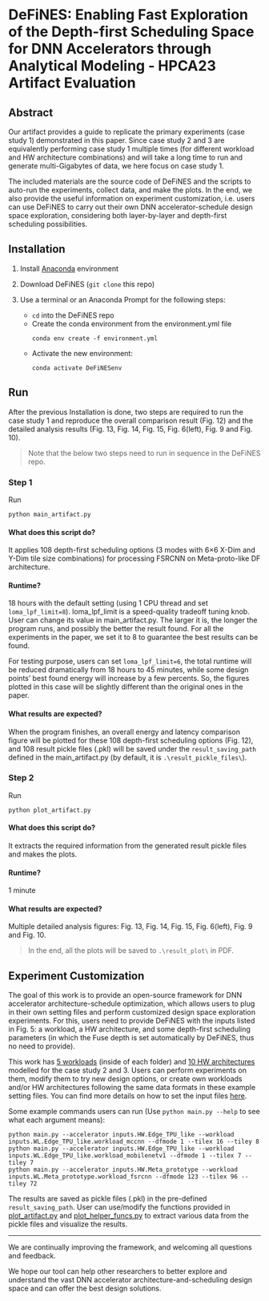 # DeFiNES: Enabling Fast Exploration of the Depth-first Scheduling Space for DNN Accelerators through Analytical Modeling - HPCA23 Artifact Evaluation

## Abstract
Our artifact provides a guide to replicate the primary
experiments (case study 1) demonstrated in this paper. Since
case study 2 and 3 are equivalently performing case study 1
multiple times (for different workload and HW architecture
combinations) and will take a long time to run and generate
multi-Gigabytes of data, we here focus on case study 1.


The included materials are the source code of DeFiNES and
the scripts to auto-run the experiments, collect data, and make
the plots. In the end, we also provide the useful information
on experiment customization, i.e. users can use DeFiNES to
carry out their own DNN accelerator-schedule design space
exploration, considering both layer-by-layer and depth-first
scheduling possibilities.

## Installation

1) Install [Anaconda](https://docs.anaconda.com/anaconda/install/index.html) environment

2) Download DeFiNES (`git clone` this repo)

3) Use a terminal or an Anaconda Prompt for the following steps:
   -  `cd` into the DeFiNES repo
   -  Create the conda environment from the environment.yml file
       ```
       conda env create -f environment.yml
       ```
   -  Activate the new environment:
       ```
       conda activate DeFiNESenv
       ```

## Run

After the previous Installation is done, two steps are required to run the case study 1 and reproduce the overall
comparison result (Fig. 12) and the detailed analysis results (Fig. 13, Fig. 14, Fig. 15, Fig. 6(left), Fig. 9 and Fig. 10).

> Note that the below two steps need to run in sequence in the DeFiNES repo.

### Step 1 
Run
```
python main_artifact.py
```

#### What does this script do?
It applies 108 depth-first scheduling options (3 modes
with 6×6 X-Dim and Y-Dim tile size combinations) for
processing FSRCNN on Meta-proto-like DF architecture.

#### Runtime?
18 hours with the default setting (using 1 CPU thread
and set `loma_lpf_limit=8`). loma_lpf_limit is
a speed-quality tradeoff tuning knob. User can change
its value in main_artifact.py. The larger it is, the
longer the program runs, and possibly the better the result
found. For all the experiments in the paper, we set it to
8 to guarantee the best results can be found.


For testing purpose, users can set `loma_lpf_limit=6`, the total runtime will be reduced dramatically from
18 hours to 45 minutes, while some design points’ best
found energy will increase by a few percents. So, the
figures plotted in this case will be slightly different than
the original ones in the paper.

#### What results are expected? 
When the program finishes, an overall energy and latency comparison figure will be plotted for these 108 depth-first scheduling options (Fig. 12), and 108 result pickle files (.pkl) will be saved under the `result_saving_path` defined in the main_artifact.py (by default, it is `.\result_pickle_files\`).


### Step 2
Run
```
python plot_artifact.py
```

#### What does this script do?
It extracts the required information from the generated
result pickle files and makes the plots.

#### Runtime?
1 minute

#### What results are expected? 
Multiple detailed analysis figures: Fig. 13, Fig. 14, Fig. 15, Fig. 6(left), Fig. 9 and Fig. 10.

> In the end, all the plots will be saved to `.\result_plot\` in PDF.

## Experiment Customization
The goal of this work is to provide an open-source framework for DNN accelerator architecture-schedule optimization,
which allows users to plug in their own setting files and perform customized design space exploration experiments.
For this, users need to provide DeFiNES with the inputs listed in Fig. 5: a workload, a HW architecture, and some
depth-first scheduling parameters (in which the Fuse depth is set automatically by DeFiNES, thus no need to provide).

This work has [5 workloads](/inputs/WL) (inside of each folder) and [10 HW architectures](/inputs/HW) modelled for the case study 2 and 3. Users can perform
experiments on them, modify them to try new design options, or create own workloads and/or HW architectures following the same data formats in these example setting files. You can find more details on how to set the input files [here](https://zigzag-project.github.io/zigzag/user-guide.html).

Some example commands users can run (Use `python main.py --help` to see what each argument means):
```
python main.py --accelerator inputs.HW.Edge_TPU_like --workload inputs.WL.Edge_TPU_like.workload_mccnn --dfmode 1 --tilex 16 --tiley 8
python main.py --accelerator inputs.HW.Edge_TPU_like --workload inputs.WL.Edge_TPU_like.workload_mobilenetv1 --dfmode 1 --tilex 7 --tiley 7
python main.py --accelerator inputs.HW.Meta_prototype --workload inputs.WL.Meta_prototype.workload_fsrcnn --dfmode 123 --tilex 96 --tiley 72
```
The results are saved as pickle files (.pkl) in the pre-defined `result_saving_path`. User can use/modify the functions provided in [plot_artifact.py](/plot_artifact.py) and
[plot_helper_funcs.py](/plot_helper_funcs.py) to extract various data from the pickle files and visualize the results.

---
We are continually improving the framework, and welcoming all questions and feedback. 

We hope our tool can help other researchers to better explore and understand the vast DNN accelerator architecture-and-scheduling design space and can offer the best design solutions.







